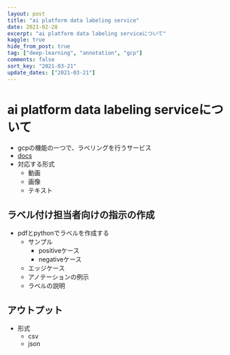 ```yaml
---
layout: post
title: "ai platform data labeling service"
date: 2021-02-28
excerpt: "ai platform data labeling serviceについて"
kaggle: true
hide_from_post: true
tag: ["deep-learning", "annotation", "gcp"]
comments: false
sort_key: "2021-03-21"
update_dates: ["2021-03-21"]
---
```


# ai platform data labeling serviceについて
 - gcpの機能の一つで、ラベリングを行うサービス
 - [docs](https://cloud.google.com/ai-platform/data-labeling/docs)
 - 対応する形式
   - 動画
   - 画像
   - テキスト
 
## ラベル付け担当者向けの指示の作成
 - pdfとpythonでラベルを作成する
   - サンプル
	 - positiveケース
	 - negativeケース
   - エッジケース
   - アノテーションの例示
   - ラベルの説明

## アウトプット
 - 形式
   - csv
   - json
